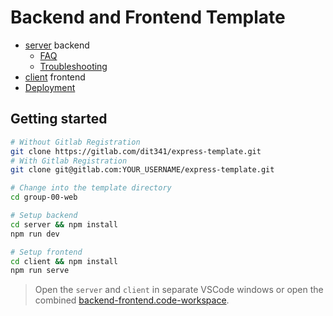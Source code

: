 # Backend and Frontend Template

* [server](./server/README.md) backend
  * [FAQ](./server/docs/FAQ.md)
  * [Troubleshooting](./server/docs/TROUBLESHOOTING.md)
* [client](./client/README.md) frontend
* [Deployment](./docs/DEPLOYMENT.md)

## Getting started

```bash
# Without Gitlab Registration
git clone https://gitlab.com/dit341/express-template.git
# With Gitlab Registration
git clone git@gitlab.com:YOUR_USERNAME/express-template.git

# Change into the template directory
cd group-00-web

# Setup backend
cd server && npm install
npm run dev

# Setup frontend
cd client && npm install
npm run serve
```

> Open the `server` and `client` in separate VSCode windows or open the combined [backend-frontend.code-workspace](./backend-frontend.code-workspace).

